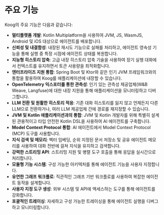 # 주요 기능

Koog의 주요 기능은 다음과 같습니다:

-   **멀티플랫폼 개발**: Kotlin Multiplatform을 사용하여 JVM, JS, WasmJS, Android 및 iOS 대상으로 에이전트를 배포합니다.
-   **신뢰성 및 내결함성**: 내장된 재시도 기능으로 실패를 처리하고, 에이전트 영속성 기능을 통해 실행 중 특정 시점에 에이전트 상태를 복원합니다.
-   **지능형 히스토리 압축**: 고급 내장 히스토리 압축 기술을 사용하여 장기 실행 대화에서 컨텍스트를 유지하면서 토큰 사용량을 최적화합니다.
-   **엔터프라이즈 지원 통합**: Spring Boot 및 Ktor와 같은 인기 JVM 프레임워크와의 통합을 활용하여 Koog를 애플리케이션에 내장할 수 있습니다.
-   **OpenTelemetry 익스포터를 통한 관측성**: 인기 있는 관측성 제공업체(W&B Weave, Langfuse)에 대한 내장 지원을 통해 애플리케이션을 모니터링하고 디버그합니다.
-   **LLM 전환 및 원활한 히스토리 적응**: 기존 대화 히스토리를 잃지 않고 언제든지 다른 LLM으로 전환하거나, 여러 LLM 제공업체 간에 경로를 재지정할 수 있습니다.
-   **JVM 및 Kotlin 애플리케이션과의 통합**: JVM 및 Kotlin 개발자를 위해 특별히 설계된 관용적이고 타입 안전한 Kotlin DSL을 사용하여 AI 에이전트를 구축합니다.
-   **Model Context Protocol 통합**: AI 에이전트에서 Model Context Protocol (MCP) 도구를 사용합니다.
-   **지식 검색 및 메모리**: 벡터 임베딩, 순위 지정된 문서 저장소 및 공유 에이전트 메모리를 사용하여 대화 전반에 걸쳐 지식을 유지하고 검색합니다.
-   **강력한 스트리밍 API**: 스트리밍 지원 및 병렬 도구 호출을 통해 응답을 실시간으로 처리합니다.
-   **모듈형 기능 시스템**: 구성 가능한 아키텍처를 통해 에이전트 기능을 사용자 지정합니다.
-   **유연한 그래프 워크플로**: 직관적인 그래프 기반 워크플로를 사용하여 복잡한 에이전트 동작을 설계합니다.
-   **사용자 지정 도구 생성**: 외부 시스템 및 API에 액세스하는 도구를 통해 에이전트를 강화합니다.
-   **포괄적인 트레이싱**: 자세하고 구성 가능한 트레이싱을 통해 에이전트 실행을 디버그하고 모니터링합니다.